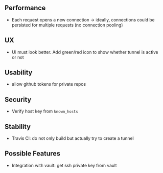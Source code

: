 ## Performance
- Each request opens a new connection -> ideally, connections could be persisted for multiple requests (no connection pooling)

## UX
- UI must look better. Add green/red icon to show whether tunnel is active or not

## Usability
- allow github tokens for private repos

## Security
- Verify host key from `known_hosts`

## Stability
- Travis CI: do not only build but actually try to create a tunnel

## Possible Features
- Integration with vault: get ssh private key from vault
